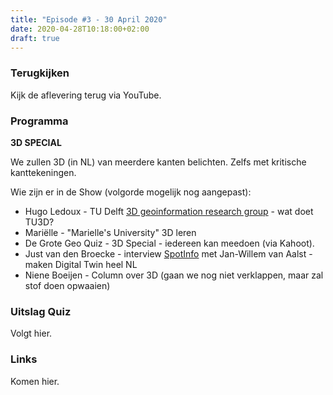 ```yaml
---
title: "Episode #3 - 30 April 2020"
date: 2020-04-28T10:18:00+02:00
draft: true
---
```


### Terugkijken
Kijk de aflevering terug via YouTube.

### Programma

**3D SPECIAL**

We zullen 3D (in NL) van meerdere kanten belichten. Zelfs met kritische kanttekeningen.

Wie zijn er in de Show (volgorde mogelijk nog aangepast):

* Hugo Ledoux - TU Delft [3D geoinformation research group](https://3d.bk.tudelft.nl/) - wat doet TU3D?
* Mariëlle - "Marielle's University" 3D leren
* De Grote Geo Quiz - 3D Special - iedereen kan meedoen (via Kahoot).
* Just van den Broecke - interview [SpotInfo](https://www.spotinfo.nl/wp/) met Jan-Willem van Aalst - maken Digital Twin heel NL
* Niene Boeijen - Column over 3D (gaan we nog niet verklappen, maar zal stof doen opwaaien)

### Uitslag Quiz

Volgt hier.

### Links

Komen hier.
				